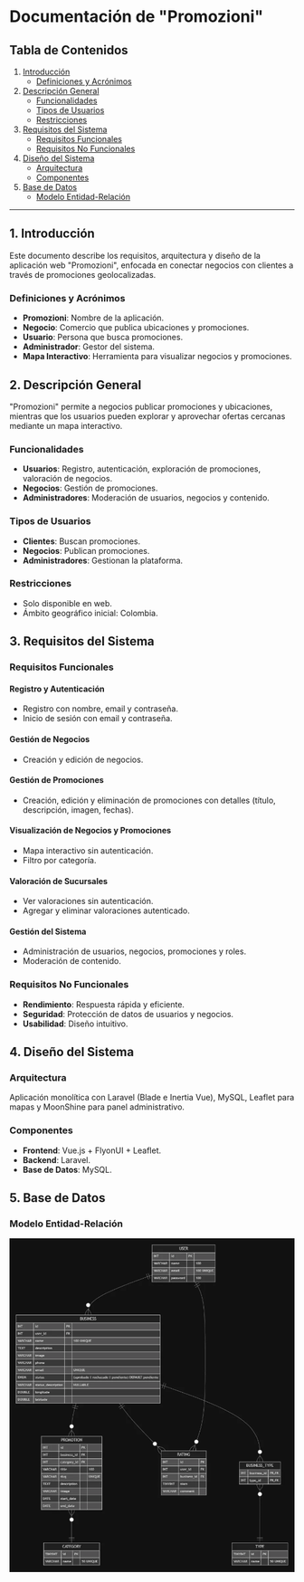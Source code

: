 # Documentación de "Promozioni"

## Tabla de Contenidos
1. [Introducción](#1-introducción)
   - [Definiciones y Acrónimos](#definiciones-y-acrónimos)
2. [Descripción General](#2-descripción-general)
   - [Funcionalidades](#funcionalidades)
   - [Tipos de Usuarios](#tipos-de-usuarios)
   - [Restricciones](#restricciones)
3. [Requisitos del Sistema](#3-requisitos-del-sistema)
   - [Requisitos Funcionales](#requisitos-funcionales)
   - [Requisitos No Funcionales](#requisitos-no-funcionales)
4. [Diseño del Sistema](#4-diseño-del-sistema)
   - [Arquitectura](#arquitectura)
   - [Componentes](#componentes)
5. [Base de Datos](#5-base-de-datos)
   - [Modelo Entidad-Relación](#modelo-entidad-relación)
---

## 1. Introducción
Este documento describe los requisitos, arquitectura y diseño de la aplicación web "Promozioni", enfocada en conectar negocios con clientes a través de promociones geolocalizadas.

### Definiciones y Acrónimos
- **Promozioni**: Nombre de la aplicación.
- **Negocio**: Comercio que publica ubicaciones y promociones.
- **Usuario**: Persona que busca promociones.
- **Administrador**: Gestor del sistema.
- **Mapa Interactivo**: Herramienta para visualizar negocios y promociones.

## 2. Descripción General
"Promozioni" permite a negocios publicar promociones y ubicaciones, mientras que los usuarios pueden explorar y aprovechar ofertas cercanas mediante un mapa interactivo.

### Funcionalidades
- **Usuarios**: Registro, autenticación, exploración de promociones, valoración de negocios.
- **Negocios**: Gestión de promociones.
- **Administradores**: Moderación de usuarios, negocios y contenido.

### Tipos de Usuarios
- **Clientes**: Buscan promociones.
- **Negocios**: Publican promociones.
- **Administradores**: Gestionan la plataforma.

### Restricciones
- Solo disponible en web.
- Ámbito geográfico inicial: Colombia.

## 3. Requisitos del Sistema

### Requisitos Funcionales
#### Registro y Autenticación
- Registro con nombre, email y contraseña.
- Inicio de sesión con email y contraseña.

#### Gestión de Negocios
- Creación y edición de negocios.

#### Gestión de Promociones
- Creación, edición y eliminación de promociones con detalles (título, descripción, imagen, fechas).

#### Visualización de Negocios y Promociones
- Mapa interactivo sin autenticación.
- Filtro por categoría.

#### Valoración de Sucursales
- Ver valoraciones sin autenticación.
- Agregar y eliminar valoraciones autenticado.

#### Gestión del Sistema
- Administración de usuarios, negocios, promociones y roles.
- Moderación de contenido.

### Requisitos No Funcionales
- **Rendimiento**: Respuesta rápida y eficiente.
- **Seguridad**: Protección de datos de usuarios y negocios.
- **Usabilidad**: Diseño intuitivo.

## 4. Diseño del Sistema
### Arquitectura
Aplicación monolítica con Laravel (Blade e Inertia Vue), MySQL, Leaflet para mapas y MoonShine para panel administrativo.

### Componentes
- **Frontend**: Vue.js + FlyonUI + Leaflet.
- **Backend**: Laravel.
- **Base de Datos**: MySQL.

## 5. Base de Datos
### Modelo Entidad-Relación
![DB](./DB.webp)





